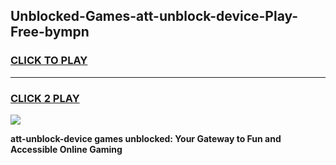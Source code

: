 
## Unblocked-Games-att-unblock-device-Play-Free-bympn
<h3>
<a href="https://premium76.site?title=att-unblock-device&ref=12A">CLICK TO PLAY</a></h3>
<hr>

<h3>
<a href="https://premium76.site?title=att-unblock-device&ref=12A">CLICK 2 PLAY</a>
  
</h3>

<a href="https://premium76.site?title=att-unblock-device&ref=12A"><img src="https://clearcache.store/games.png"></a>


**att-unblock-device games unblocked: Your Gateway to Fun and Accessible Online Gaming**
